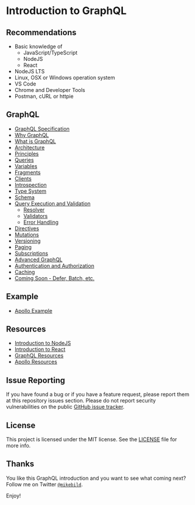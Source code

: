# Introduction to GraphQL

## Recommendations

- Basic knowledge of
  - JavaScript/TypeScript
  - NodeJS
  - React
- NodeJS LTS
- Linux, OSX or Windows operation system
- VS Code
- Chrome and Developer Tools
- Postman, cURL or httpie

## GraphQL

- [GraphQL Specification](https://facebook.github.io/graphql/)
- [Why GraphQL](introduction-graphql/intro.md)
- [What is GraphQL](introduction-graphql/graphql.md)
- [Architecture](introduction-graphql/architecture.md)
- [Principles](introduction-graphql/principles.md)
- [Queries](introduction-graphql/queries.md)
- [Variables](introduction-graphql/variables.md)
- [Fragments](introduction-graphql/fragments.md)
- [Clients](introduction-graphql/clients.md)
- [Introspection](introduction-graphql/introspection.md)
- [Type System](introduction-graphql/types.md)
- [Schema](introduction-graphql/schema.md)
- [Query Execution and Validation]()
  - [Resolver](introduction-graphql/resolver.md)
  - [Validators](introduction-graphql/validators.md)
  - [Error Handling](introduction-graphql/errors.md)
- [Directives](introduction-graphql/directives.md)
- [Mutations](introduction-graphql/mutations.md)
- [Versioning](introduction-graphql/versioning.md)
- [Paging](introduction-graphql/paging.md)
- [Subscriptions](introduction-graphql/subscriptions.md)
- [Advanced GraphQL](introduction-graphql/advanced-graphql.md)
- [Authentication and Authorization](introduction-graphql/auth.md)
- [Caching](introduction-graphql/caching.md)
- [Coming Soon - Defer, Batch, etc.](introduction-graphql/soon.md)
## Example

- [Apollo Example](apollo-example/README.md)

## Resources

- [Introduction to NodeJS](https://github.com/mikebild/introduction-nodejs)
- [Introduction to React](https://github.com/mikebild/introduction-react)
- [GraphQL Resources](introduction-graphql/resources.md)
- [Apollo Resources](introduction-apollo/resources.md)

## Issue Reporting

If you have found a bug or if you have a feature request, please report them at this repository issues section. Please do not report security vulnerabilities on the public [GitHub issue tracker](https://github.com/mikebild/introduction-graphql/issues).

## License

This project is licensed under the MIT license. See the [LICENSE](LICENSE) file for more info.

## Thanks

You like this GraphQL introduction and you want to see what coming next? Follow me on Twitter [`@mikebild`](https://twitter.com/mikebild).

Enjoy!
